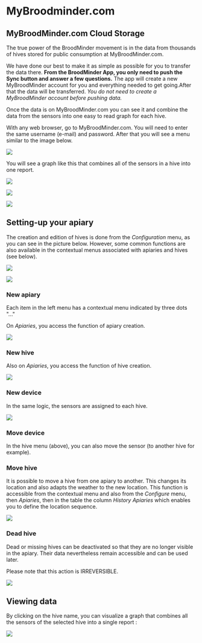 # MyBroodminder.com 

## MyBroodMinder.com Cloud Storage

The true power of the BroodMinder movement is in the data from thousands of hives stored for public consumption at MyBroodMinder.com.

We have done our best to make it as simple as possible for you to transfer the data there. **From the BroodMinder App, you only need to push the Sync button and answer a few questions.** The app will create a new MyBroodMinder account for you and everything needed to get going.After that the data will be transferred. _You do not need to create a MyBroodMinder account before pushing data._

Once the data is on MyBroodMinder.com you can see it and combine the data from the sensors into one easy to read graph for each hive.

With any web browser, go to MyBroodMinder.com. You will need to enter the same username (e-mail) and password. After that you will see a menu similar to the image below.

![](./images/13_1_cloud_storage.png)


You will see a graph like this that combines all of the sensors in a hive into one report.

![](./images/13_2_cloud_storage.png)

![](./images/13_3_cloud_storage.png)

![](./images/13_4_cloud_storage.png)


## Setting-up your apiary

The creation and edition of hives is done from the _Configuration_ menu, as you can see in the picture below. However, some common functions are also available in the contextual menus associated with apiaries and hives (see below).

![](./images/13_3_configure_menu.png)

![](./images/13_3_cloud_storage.png)

### New apiary

Each item in the left menu has a contextual menu indicated by three dots "..."

On _Apiaries_, you access the function of apiary creation.

![](./images/13_5_nw_apiary.png)


### New hive 

Also on _Apiaries_, you access the function of hive creation.

![](./images/13_6_nw_hive.png)

### New device

In the same logic, the sensors are assigned to each hive. 

![](./images/13_7_nw_device.png)

### Move device 

In the hive menu (above), you can also move the sensor (to another hive for example). 

### Move hive 

It is possible to move a hive from one apiary to another. This changes its location and also adapts the weather to the new location. This function is accessible from the contextual menu and also from the _Configure_ menu, then _Apiaries_, then in the table the column _History Apiaries_ which enables you to define the location sequence.

![](./images/13_8_hist_ruchers.png)

### Dead hive

Dead or missing hives can be deactivated so that they are no longer visible in the apiary. Their data nevertheless remain accessible and can be used later. 

Please note that this action is IRREVERSIBLE.

![](./images/13_9_desactiver.png)

## Viewing data

By clicking on the hive name, you can visualize a graph that combines all the sensors of the selected hive into a single report :

![](./images/13_2_cloud_storage.png)

